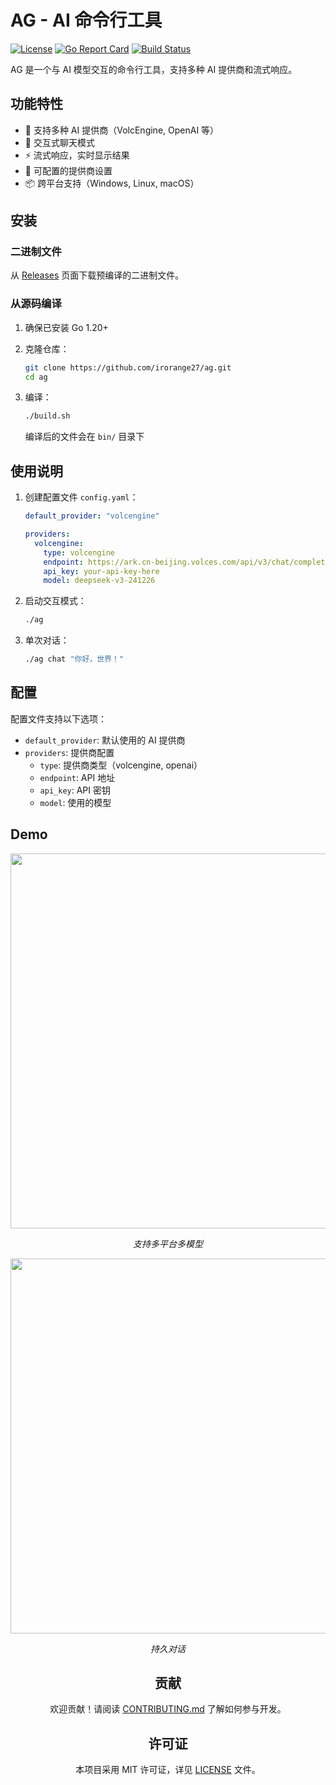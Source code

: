 # AG - AI 命令行工具

[![License](https://img.shields.io/badge/license-MIT-blue.svg)](LICENSE)
[![Go Report Card](https://goreportcard.com/badge/github.com/irorange27/ag)](https://goreportcard.com/report/github.com/irorange27/ag)
[![Build Status](https://github.com/irorange27/ag/actions/workflows/build.yml/badge.svg)](https://github.com/irorange27/ag/actions)

AG 是一个与 AI 模型交互的命令行工具，支持多种 AI 提供商和流式响应。

## 功能特性

- 🚀 支持多种 AI 提供商（VolcEngine, OpenAI 等）
- 💬 交互式聊天模式
- ⚡ 流式响应，实时显示结果
- 🔧 可配置的提供商设置
- 📦 跨平台支持（Windows, Linux, macOS）

## 安装

### 二进制文件

从 [Releases](https://github.com/irorange27/ag/releases) 页面下载预编译的二进制文件。

### 从源码编译

1. 确保已安装 Go 1.20+
2. 克隆仓库：

   ```bash
   git clone https://github.com/irorange27/ag.git
   cd ag
   ```

3. 编译：

   ```bash
   ./build.sh
   ```

   编译后的文件会在 `bin/` 目录下

## 使用说明

1. 创建配置文件 `config.yaml`：

   ```yaml
   default_provider: "volcengine"
   
   providers:
     volcengine:
       type: volcengine
       endpoint: https://ark.cn-beijing.volces.com/api/v3/chat/completions
       api_key: your-api-key-here
       model: deepseek-v3-241226
   ```

2. 启动交互模式：

   ```bash
   ./ag
   ```

3. 单次对话：

   ```bash
   ./ag chat "你好，世界！"
   ```

## 配置

配置文件支持以下选项：

- `default_provider`: 默认使用的 AI 提供商
- `providers`: 提供商配置
  - `type`: 提供商类型（volcengine, openai）
  - `endpoint`: API 地址
  - `api_key`: API 密钥
  - `model`: 使用的模型

## Demo

<div align='center'>
   
<img src="https://github.com/user-attachments/assets/c8ba1d89-4c95-4976-9a9b-c61a2093d196" width=600>

_支持多平台多模型_

<img src="https://github.com/user-attachments/assets/b9087b54-7e75-48df-9cc6-90948c316a34" width=600>

_持久对话_

## 贡献

欢迎贡献！请阅读 [CONTRIBUTING.md](CONTRIBUTING.md) 了解如何参与开发。

## 许可证

本项目采用 MIT 许可证，详见 [LICENSE](LICENSE) 文件。
